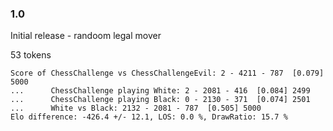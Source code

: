 ### 1.0
Initial release - randoom legal mover

53 tokens

```
Score of ChessChallenge vs ChessChallengeEvil: 2 - 4211 - 787  [0.079] 5000
...      ChessChallenge playing White: 2 - 2081 - 416  [0.084] 2499
...      ChessChallenge playing Black: 0 - 2130 - 371  [0.074] 2501
...      White vs Black: 2132 - 2081 - 787  [0.505] 5000
Elo difference: -426.4 +/- 12.1, LOS: 0.0 %, DrawRatio: 15.7 %
```